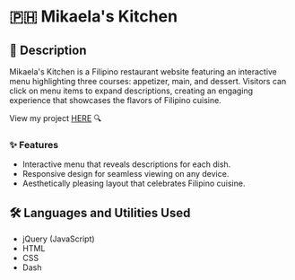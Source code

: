 # 🇵🇭 Mikaela's Kitchen

## 📝 Description
Mikaela's Kitchen is a Filipino restaurant website featuring an interactive menu highlighting three courses: appetizer, main, and dessert. Visitors can click on menu items to expand descriptions, creating an engaging experience that showcases the flavors of Filipino cuisine.

View my project [HERE](https://mikaebal.github.io/restaurant-website/) 🔍

### ✨ Features

- Interactive menu that reveals descriptions for each dish.
- Responsive design for seamless viewing on any device.
- Aesthetically pleasing layout that celebrates Filipino cuisine.

## 🛠️ Languages and Utilities Used

- jQuery (JavaScript)
- HTML
- CSS
- Dash 
